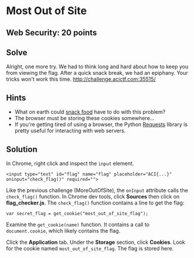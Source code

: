 # Most Out of Site

## Web Security: 20 points

## Solve

Alright, one more try. We had to think long and hard about how to keep you from viewing the flag. After a quick snack break, we had an epiphany. Your tricks won't work this time. http://challenge.acictf.com:35515/

## Hints

* What on earth could [snack food](https://en.wikipedia.org/wiki/HTTP_cookie) have to do with this problem?
* The browser must be storing these cookies somewhere...
* If you're getting tired of using a browser, the Python [Requests](https://requests.readthedocs.io/en/master/) library is pretty useful for interacting with web servers.


## Solution

In Chrome, right click and inspect the `input` element. 

```
<input type="text" id="flag" name="flag" placeholder="ACI{...}" oninput="check_flag()" required="">
```

Like the previous challenge (MoreOutOfSite), the `onInput` attribute calls the `check_flag()` function. In Chrome dev tools, click **Sources** then click on **flag_checker.js**. The `check_flag()` function contains a line to get the flag:

```
var secret_flag = get_cookie("most_out_of_site_flag");
```

Examine the `get_cookie(name)` function. It contains a call to `document.cookie`, which likely contains the flag.

Click the **Application** tab. Under the **Storage** section, click **Cookies**. Look for the cookie named `most_out_of_site_flag`. The flag is stored here.